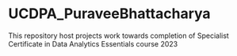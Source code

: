 # UCDPA_PuraveeBhattacharya
This repository host projects work towards completion of Specialist Certificate in Data Analytics Essentials course 2023
